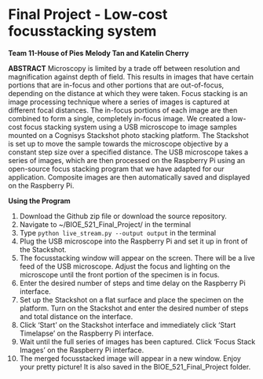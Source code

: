 # Final Project - Low-cost focusstacking system
**Team 11-House of Pies**
**Melody Tan and Katelin Cherry**

**ABSTRACT**
Microscopy is limited by a trade off between resolution and magnification against depth of field. This results in images that have certain portions that are in-focus and other portions that are out-of-focus, depending on the distance at which they were taken. Focus stacking is an image processing technique where a series of images is captured at different focal distances. The in-focus portions of each image are then combined to form a single, completely in-focus image.
We created a low-cost focus stacking system using a USB microscope to image samples mounted on a Cognisys Stackshot photo stacking platform. The Stackshot is set up to move the sample towards the microscope objective by a constant step size over a specified distance. The USB microscope takes a series of images, which are then processed on the Raspberry Pi using an open-source focus stacking program that we have adapted for our application. Composite images are then automatically saved and displayed on the Raspberry Pi.

**Using the Program**
1. Download the Github zip file or download the source repository.  
2. Navigate to ~/BIOE_521_Final_Project/ in the terminal  
3. Type `python live_stream.py --output output` in the terminal   
4. Plug the USB microscope into the Raspberry Pi and set it up in front of the Stackshot.   
5. The focusstacking window will appear on the screen. There will be a live feed of the USB microscope. Adjust the focus and lighting on the microscope until the front portion of the specimen is in focus.  
6. Enter the desired number of steps and time delay on the Raspberry Pi interface.  
5. Set up the Stackshot on a flat surface and place the specimen on the platform. Turn on the Stackshot and enter the desired number of steps and total distance on the interface.  
6. Click ‘Start’ on the Stackshot interface and immediately click ‘Start Timelapse’ on the Raspberry Pi interface.  
7. Wait until the full series of images has been captured. Click ‘Focus Stack Images’ on the Raspberry Pi interface.  
8. The merged focusstacked image will appear in a new window. Enjoy your pretty picture! It is also saved in the BIOE_521_Final_Project folder.  


 

